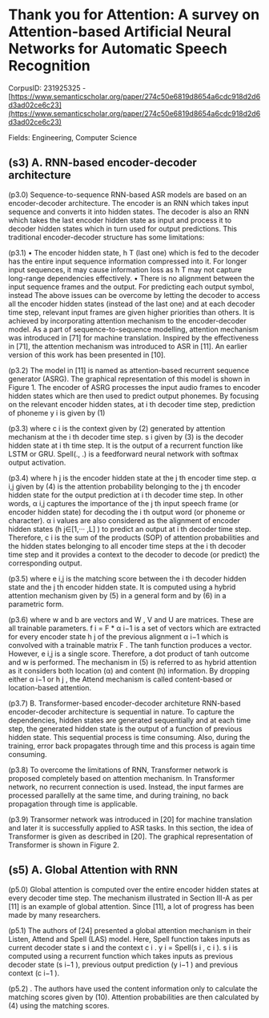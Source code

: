 # Thank you for Attention: A survey on Attention-based Artificial Neural Networks for Automatic Speech Recognition

CorpusID: 231925325 - [https://www.semanticscholar.org/paper/274c50e6819d8654a6cdc918d2d6d3ad02ce6c23](https://www.semanticscholar.org/paper/274c50e6819d8654a6cdc918d2d6d3ad02ce6c23)

Fields: Engineering, Computer Science

## (s3) A. RNN-based encoder-decoder architecture
(p3.0) Sequence-to-sequence RNN-based ASR models are based on an encoder-decoder architecture. The encoder is an RNN which takes input sequence and converts it into hidden states. The decoder is also an RNN which takes the last encoder hidden state as input and process it to decoder hidden states which in turn used for output predictions. This traditional encoder-decoder structure has some limitations:

(p3.1) • The encoder hidden state, h T (last one) which is fed to the decoder has the entire input sequence information compressed into it. For longer input sequences, it may cause information loss as h T may not capture long-range dependencies effectively. • There is no alignment between the input sequence frames and the output. For predicting each output symbol, instead The above issues can be overcome by letting the decoder to access all the encoder hidden states (instead of the last one) and at each decoder time step, relevant input frames are given higher priorities than others. It is achieved by incorporating attention mechanism to the encoder-decoder model. As a part of sequence-to-sequence modelling, attention mechanism was introduced in [71] for machine translation. Inspired by the effectiveness in [71], the attention mechanism was introduced to ASR in [11]. An earlier version of this work has been presented in [10].

(p3.2) The model in [11] is named as attention-based recurrent sequence generator (ASRG). The graphical representation of this model is shown in Figure 1. The encoder of ASRG processes the input audio frames to encoder hidden states which are then used to predict output phonemes. By focusing on the relevant encoder hidden states, at i th decoder time step, prediction of phoneme y i is given by (1)

(p3.3) where c i is the context given by (2) generated by attention mechanism at the i th decoder time step. s i given by (3) is the decoder hidden state at i th time step. It is the output of a recurrent function like LSTM or GRU. Spell(., .) is a feedforward neural network with softmax output activation.

(p3.4) where h j is the encoder hidden state at the j th encoder time step. α i,j given by (4) is the attention probability belonging to the j th encoder hidden state for the output prediction at i th decoder time step. In other words, α i,j captures the importance of the j th input speech frame (or encoder hidden state) for decoding the i th output word (or phoneme or character). α i values are also considered as the alignment of encoder hidden states (h j∈[1,··· ,L] ) to predict an output at i th decoder time step. Therefore, c i is the sum of the products (SOP) of attention probabilities and the hidden states belonging to all encoder time steps at the i th decoder time step and it provides a context to the decoder to decode (or predict) the corresponding output.

(p3.5) where e i,j is the matching score between the i th decoder hidden state and the j th encoder hidden state. It is computed using a hybrid attention mechanism given by (5) in a general form and by (6) in a parametric form.

(p3.6) where w and b are vectors and W , V and U are matrices. These are all trainable parameters. f i = F * α i−1 is a set of vectors which are extracted for every encoder state h j of the previous alignment α i−1 which is convolved with a trainable matrix F . The tanh function produces a vector. However, e i,j is a single score. Therefore, a dot product of tanh outcome and w is performed. The mechanism in (5) is referred to as hybrid attention as it considers both location (α) and content (h) information. By dropping either α i−1 or h j , the Attend mechanism is called content-based or location-based attention.

(p3.7) B. Transformer-based encoder-decoder architeture RNN-based encoder-decoder architecture is sequential in nature. To capture the dependencies, hidden states are generated sequentially and at each time step, the generated hidden state is the output of a function of previous hidden state. This sequential process is time consuming. Also, during the training, error back propagates through time and this process is again time consuming.

(p3.8) To overcome the limitations of RNN, Transformer network is proposed completely based on attention mechanism. In Transformer network, no recurrent connection is used. Instead, the input farmes are processed parallelly at the same time, and during training, no back propagation through time is applicable.

(p3.9) Transormer network was introduced in [20] for machine translation and later it is successfully applied to ASR tasks. In this section, the idea of Transformer is given as described in [20]. The graphical representation of Transformer is shown in Figure 2.
## (s5) A. Global Attention with RNN
(p5.0) Global attention is computed over the entire encoder hidden states at every decoder time step. The mechanism illustrated in Section III-A as per [11] is an example of global attention. Since [11], a lot of progress has been made by many researchers.

(p5.1) The authors of [24] presented a global attention mechanism in their Listen, Attend and Spell (LAS) model. Here, Spell function takes inputs as current decoder state s i and the context c i . y i = Spell(s i , c i ). s i is computed using a recurrent function which takes inputs as previous decoder state (s i−1 ), previous output prediction (y i−1 ) and previous context (c i−1 ).

(p5.2) . The authors have used the content information only to calculate the matching scores given by (10). Attention probabilities are then calculated by (4) using the matching scores.
